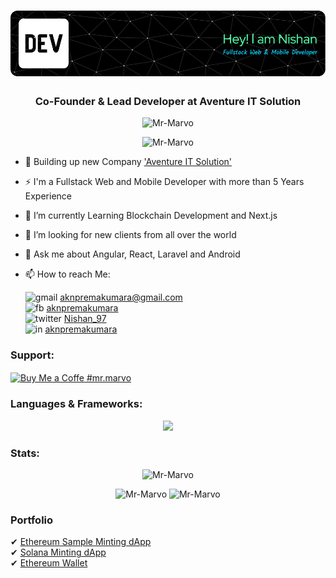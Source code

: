 <h1 align="center"><img src="https://github.com/Mr-Marvo/Mr-Marvo/blob/463cd666284d0ef8c5b7e3e086a279d0ec729650/assets/github-header-image.png" alt="Mr-Marvo" /></h1>
<h3 align="center">Co-Founder & Lead Developer at Aventure IT Solution</h3>

<p align="center"> <img src="https://komarev.com/ghpvc/?username=Mr-Marvo&label=Profile%20views&color=0e75b6&style=flat" alt="Mr-Marvo" /> </p>

<p align="center"> <img src="https://github-profile-trophy.vercel.app/?username=Mr-Marvo" alt="Mr-Marvo" /></p>

- 🎯 Building up new Company <a href='aventureit.com'>'Aventure IT Solution'</a>
- ⚡ I'm a Fullstack Web and Mobile Developer with more than 5 Years Experience
- 🌱 I’m currently Learning Blockchain Development and Next.js
- 👯 I’m looking for new clients from all over the world
- 💬 Ask me about Angular, React, Laravel and Android
- 📫 How to reach Me:
     
     ![gmail](https://user-images.githubusercontent.com/49220298/174732716-3a747e8e-4be8-4eec-856a-6a7808d97839.png) aknpremakumara@gmail.com  
     ![fb](https://user-images.githubusercontent.com/49220298/174730829-86290788-7d0f-4243-b558-eaf717e53284.png) 
     [aknpremakumara](https://www.facebook.com/aknpremakumara/)    
     ![twitter](https://user-images.githubusercontent.com/49220298/174752767-0b205eb5-dffc-477c-8c2c-98b5b2c21c50.png) 
     [Nishan_97](https://twitter.com/Nishan_97/)                                                         
     ![in](https://user-images.githubusercontent.com/49220298/174732355-b6965905-8bf2-439c-be88-74d0237fa540.png) 
     [aknpremakumara](https://www.linkedin.com/in/aknpremakumara/)

### Support:
<p>
     <a href="https://www.buymeacoffee.com/mr.marvo" target="_blank" rel="noreferrer nofollow">
      <img align="center" src="https://cdn.buymeacoffee.com/buttons/v2/default-yellow.png" height="50" width="210" alt="Buy Me a Coffe #mr.marvo" />
     </a>
</p>

### Languages & Frameworks:
<p align="center"> <img src="https://skillicons.dev/icons?i=react,angular,next,js,typescript,vue,solidity,laravel,php,tailwind,css,html,materialui,java,mysql,mongodb,github,bootstrap,sass,firebase,sqlite" /></p>

### Stats:
<p align="center"> 
     <img src="https://github-readme-streak-stats.herokuapp.com/?user=Mr-Marvo&date_format=M%20j%5B%2C%20Y%5D" alt="Mr-Marvo" />
</p>
<p align="center"> 
     <img src="https://github-readme-stats.vercel.app/api?username=Mr-Marvo&show_icons=true&locale=en" width="48%" alt="Mr-Marvo" /> 
     <img src="https://github-readme-stats.vercel.app/api/top-langs?username=Mr-Marvo&show_icons=true&locale=en&layout=compact" width="40%" alt="Mr-Marvo" />
</p>

### Portfolio
   ✔ [Ethereum Sample Minting dApp](https://didemraffe.netlify.app)                        
   ✔ [Solana Minting dApp](https://www.solcocksclub.io/)                        
   ✔ [Ethereum Wallet](https://devwallet.netlify.app)                        
